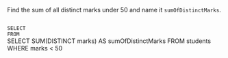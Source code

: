 Find the sum of all distinct marks under 50 and name it `sumOfDistinctMarks`.



<Editor lang="sql" dbName="students1.db" type="exercise">
<code>
SELECT
FROM
</code>

<solution>
SELECT SUM(DISTINCT marks) AS sumOfDistinctMarks
FROM students
WHERE marks < 50
</solution>
</Editor>